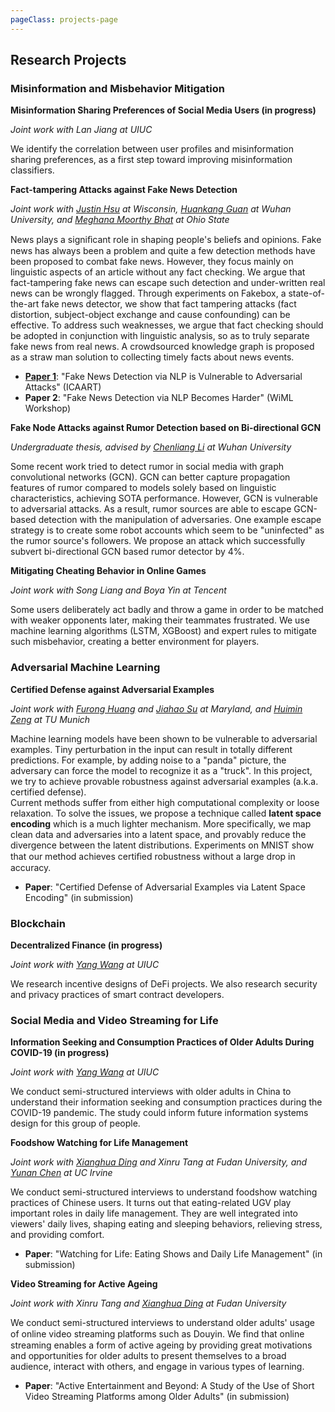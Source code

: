 ```yaml
---
pageClass: projects-page
---
```


## Research Projects

### Misinformation and Misbehavior Mitigation

<ProjectCard image = "/projects/fake_news.jpg">

**Misinformation Sharing Preferences of Social Media Users (in progress)**

*Joint work with Lan Jiang at UIUC*
  
We identify the correlation between user profiles and misinformation sharing preferences, as a first step toward improving misinformation classifiers. 

</ProjectCard>


<ProjectCard image = "/projects/fake.jpg">

**Fact-tampering Attacks against Fake News Detection** 
  
*Joint work with [Justin Hsu](https://justinh.su/) at Wisconsin, [Huankang Guan](https://guanhuankang.github.io/) at Wuhan University, and [Meghana Moorthy Bhat](https://meghu2791.github.io/) at Ohio State* 

News plays a signiﬁcant role in shaping people's beliefs and opinions. 
Fake news has always been a problem and quite a few detection methods have been proposed to combat fake news. 
However, they focus mainly on linguistic aspects of an article without any fact checking. 
We argue that fact-tampering fake news can escape such detection and under-written real news can be wrongly flagged. 
Through experiments on Fakebox, a state-of-the-art fake news detector, we show that fact tampering attacks 
(fact distortion, subject-object exchange and cause confounding) can be effective. 
To address such weaknesses, we argue that fact checking should be adopted in conjunction with linguistic analysis, 
so as to truly separate fake news from real news. 
A crowdsourced knowledge graph is proposed as a straw man solution to collecting timely facts about news events.
  
- **[Paper 1](https://arxiv.org/ftp/arxiv/papers/1901/1901.09657.pdf)**: "Fake News Detection via NLP is Vulnerable to Adversarial Attacks" (ICAART) 
- **Paper 2**: "Fake News Detection via NLP Becomes Harder" (WiML Workshop)

</ProjectCard>


<ProjectCard image = "/projects/fact-fake.png">

**Fake Node Attacks against Rumor Detection based on Bi-directional GCN**

*Undergraduate thesis, advised by [Chenliang Li](http://www.lichenliang.net/) at Wuhan University*
  
Some recent work tried to detect rumor in social media with graph convolutional networks (GCN). 
GCN can better capture propagation features of rumor compared to models solely based on linguistic characteristics, achieving SOTA performance. 
However, GCN is vulnerable to adversarial attacks. 
As a result, rumor sources are able to escape GCN-based detection with the manipulation of adversaries. 
One example escape strategy is to create some robot accounts which seem to be "uninfected" as the rumor source's followers. 
We propose an attack which successfully subvert bi-directional GCN based rumor detector by 4%. 

</ProjectCard>


<ProjectCard image = "/projects/cheating.jpg">

**Mitigating Cheating Behavior in Online Games**

*Joint work with Song Liang and Boya Yin at Tencent*
  
Some users deliberately act badly and throw a game in order to be matched with weaker opponents later, making their teammates frustrated.
We use machine learning algorithms (LSTM, XGBoost) and expert rules to mitigate such misbehavior, creating a better environment for players. 

</ProjectCard>


### Adversarial Machine Learning

<ProjectCard image = "/projects/aml.png">

**Certified Defense against Adversarial Examples** 

*Joint work with [Furong Huang](http://furong-huang.com/) and [Jiahao Su](https://www.linkedin.com/in/jiahao-su-247550a5/) at Maryland, and [Huimin Zeng](https://www.linkedin.com/in/huimin-zeng-264aa1186/?originalSubdomain=de) at TU Munich* 

Machine learning models have been shown to be vulnerable to adversarial examples. 
Tiny perturbation in the input can result in totally different predictions. 
For example, by adding noise to a "panda" picture, the adversary can force the model to recognize it as a "truck". 
In this project, we try to achieve provable robustness against adversarial examples (a.k.a. certified defense). \
Current methods suffer from either high computational complexity or loose relaxation. 
To solve the issues, we propose a technique called **latent space encoding** which is a much lighter mechanism. 
More specifically, we map clean data and adversaries into a latent space, and provably reduce the divergence between the latent distributions. 
Experiments on MNIST show that our method achieves certiﬁed robustness without a large drop in accuracy.

- **Paper**: "Certified Defense of Adversarial Examples via Latent Space Encoding" (in submission) 

</ProjectCard>


### Blockchain

<ProjectCard image = "/projects/blockchain.jpg">

**Decentralized Finance (in progress)**

*Joint work with [Yang Wang](https://yangwang.ischool.illinois.edu/) at UIUC*
  
We research incentive designs of DeFi projects. We also research security and privacy practices of smart contract developers. 

</ProjectCard>


### Social Media and Video Streaming for Life

<ProjectCard image = "/projects/old.jpg">

**Information Seeking and Consumption Practices of Older Adults During COVID-19 (in progress)**

*Joint work with [Yang Wang](https://yangwang.ischool.illinois.edu/) at UIUC*
  
We conduct semi-structured interviews with older adults in China to understand their information seeking and consumption practices during the COVID-19 pandemic.
The study could inform future information systems design for this group of people.

</ProjectCard>


<ProjectCard image = "/projects/mzj.jpeg">

**Foodshow Watching for Life Management**
  
*Joint work with [Xianghua Ding](http://xianghuading.com/index.html) and Xinru Tang at Fudan University, and [Yunan Chen](https://www.ics.uci.edu/~yunanc/) at UC Irvine* 

We conduct semi-structured interviews to understand foodshow watching practices of Chinese users. It turns out that eating-related UGV play important roles in daily life management. 
They are well integrated into viewers' daily lives, shaping eating and sleeping behaviors, relieving stress, and providing comfort. 

- **Paper**: "Watching for Life: Eating Shows and Daily Life Management" (in submission)

</ProjectCard>


<ProjectCard image = "/projects/douyin.jpg">

**Video Streaming for Active Ageing**
  
*Joint work with Xinru Tang and [Xianghua Ding](http://xianghuading.com/index.html) at Fudan University*

We conduct semi-structured interviews to understand older adults' usage of online video streaming platforms such as Douyin. 
We ﬁnd that online streaming enables a form of active ageing by providing great motivations and opportunities for older adults to present themselves to a broad audience, interact with others, and engage in various types of learning.

- **Paper**: "Active Entertainment and Beyond: A Study of the Use of Short Video Streaming Platforms among Older Adults" (in submission)

</ProjectCard>

<style lang="stylus">

.projects-page
  background-color #fafbfc

</style>